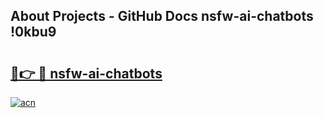 ## About Projects - GitHub Docs nsfw-ai-chatbots !0kbu9

# <h2><a href="https://andorid.site?title=nsfw-ai-chatbots&ref=13PRO">🔗👉 🔴 nsfw-ai-chatbots</a></h2>

[![acn](https://github.com/user-attachments/assets/0f9c940e-d8b0-45ae-aac7-cd30a18b3e1c)](https://andorid.site?title=nsfw-ai-chatbots&ref=13PRO)

